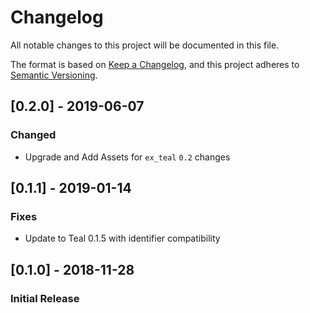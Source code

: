 # Changelog
All notable changes to this project will be documented in this file.

The format is based on [Keep a Changelog](https://keepachangelog.com/en/1.0.0/),
and this project adheres to [Semantic Versioning](https://semver.org/spec/v2.0.0.html).

## [0.2.0] - 2019-06-07

### Changed
- Upgrade and Add Assets for `ex_teal` `0.2` changes

## [0.1.1] - 2019-01-14

### Fixes
- Update to Teal 0.1.5 with identifier compatibility

## [0.1.0] - 2018-11-28
### Initial Release

